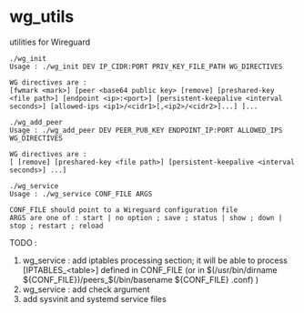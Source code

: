 # wg_utils 
utilities for Wireguard 

```
./wg_init 
Usage : ./wg_init DEV IP_CIDR:PORT PRIV_KEY_FILE_PATH WG_DIRECTIVES 

WG directives are : 
[fwmark <mark>] [peer <base64 public key> [remove] [preshared-key <file path>] [endpoint <ip>:<port>] [persistent-keepalive <interval seconds>] [allowed-ips <ip1>/<cidr1>[,<ip2>/<cidr2>]...] ]...
```

```
./wg_add_peer 
Usage : ./wg_add_peer DEV PEER_PUB_KEY ENDPOINT_IP:PORT ALLOWED_IPS WG_DIRECTIVES 

WG directives are : 
[ [remove] [preshared-key <file path>] [persistent-keepalive <interval seconds>] ...] 
```

```
./wg_service 
Usage : ./wg_service CONF_FILE ARGS 

CONF_FILE should point to a Wireguard configuration file 
ARGS are one of : start | no option ; save ; status | show ; down | stop ; restart ; reload 
```

TODO : 

1. wg_service : add iptables processing section; it will be able to process [IPTABLES_\<table\>] defined in CONF_FILE (or in $(/usr/bin/dirname ${CONF_FILE})/peers_$(/bin/basename ${CONF_FILE} .conf) ) 
2. wg_service : add check argument 
2. add sysvinit and systemd service files

